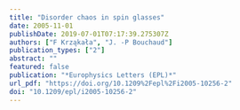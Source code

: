 ```yaml
---
title: "Disorder chaos in spin glasses"
date: 2005-11-01
publishDate: 2019-07-01T07:17:39.275307Z
authors: ["F Krząkała", "J. -P Bouchaud"]
publication_types: ["2"]
abstract: ""
featured: false
publication: "*Europhysics Letters (EPL)*"
url_pdf: "https://doi.org/10.1209%2Fepl%2Fi2005-10256-2"
doi: "10.1209/epl/i2005-10256-2"
---
```


